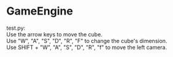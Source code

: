 # GameEngine

test.py:  
Use the arrow keys to move the cube.  
Use "W", "A", "S", "D", "R", "F" to change the cube's dimension.  
Use SHIFT + "W", "A", "S", "D", "R", "f" to move the left camera.  

